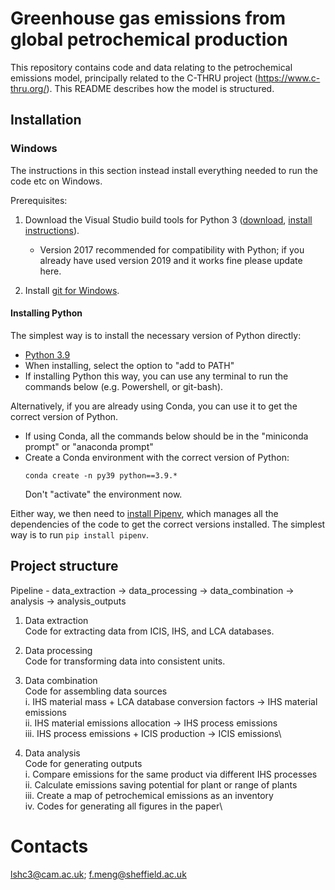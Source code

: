 # Greenhouse gas emissions from global petrochemical production 
This repository contains code and data relating to the petrochemical emissions model, principally related to the C-THRU project (https://www.c-thru.org/). This README describes how the model is structured. 


## Installation

### Windows

The instructions in this section instead install everything needed to run the code etc on Windows.

Prerequisites:
1. Download the Visual Studio build tools for Python 3 ([download](https://visualstudio.microsoft.com/thank-you-downloading-visual-studio/?sku=BuildTools&rel=16), [install instructions](https://drive.google.com/file/d/0B4GsMXCRaSSIOWpYQkstajlYZ0tPVkNQSElmTWh1dXFaYkJr/view?usp=sharing)).
   - Version 2017 recommended for compatibility with Python; if you already have used version 2019 and it works fine please update here.

2. Install [git for Windows](https://git-scm.com/download/win).



#### Installing Python

The simplest way is to install the necessary version of Python directly:
- [Python 3.9](https://www.python.org/downloads/release/python-39/)
- When installing, select the option to "add to PATH"
- If installing Python this way, you can use any terminal to run the commands below (e.g. Powershell, or git-bash).

Alternatively, if you are already using Conda, you can use it to get the correct version of Python.
- If using Conda, all the commands below should be in the "miniconda prompt" or "anaconda prompt"
- Create a Conda environment with the correct version of Python:
  ```shell
  conda create -n py39 python==3.9.*
  ```
  Don't "activate" the environment now.

Either way, we then need to [install Pipenv](https://pipenv.pypa.io/en/latest/#install-pipenv-today), which manages all the dependencies of the code to get the correct versions installed. The simplest way is to run `pip install pipenv`.



## Project structure

Pipeline - data_extraction -> data_processing -> data_combination -> analysis -> analysis_outputs

1. Data extraction\
Code for extracting data from ICIS, IHS, and LCA databases.

2. Data processing\
Code for transforming data into consistent units.

3. Data combination\
Code for assembling data sources\
  i. IHS material mass + LCA database conversion factors -> IHS material emissions\
  ii. IHS material emissions allocation -> IHS process emissions\
  iii. IHS process emissions + ICIS production -> ICIS emissions\
  
4. Data analysis\
Code for generating outputs\
  i. Compare emissions for the same product via different IHS processes\
  ii. Calculate emissions saving potential for plant or range of plants\
  iii. Create a map of petrochemical emissions as an inventory\
  iv. Codes for generating all figures in the paper\


# Contacts
lshc3@cam.ac.uk; f.meng@sheffield.ac.uk
